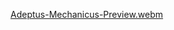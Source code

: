 [Adeptus-Mechanicus-Preview.webm](https://user-images.githubusercontent.com/48617781/197683033-89f7d7d7-50b8-47ea-b9f3-eb0c7936384a.webm)
